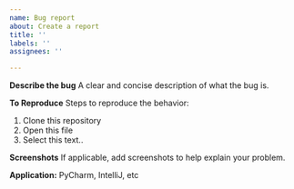 ```yaml
---
name: Bug report
about: Create a report
title: ''
labels: ''
assignees: ''

---
```


**Describe the bug**
A clear and concise description of what the bug is.

**To Reproduce**
Steps to reproduce the behavior:
1. Clone this repository
2. Open this file
3. Select this text..

**Screenshots**
If applicable, add screenshots to help explain your problem.

**Application:**
PyCharm, IntelliJ, etc
